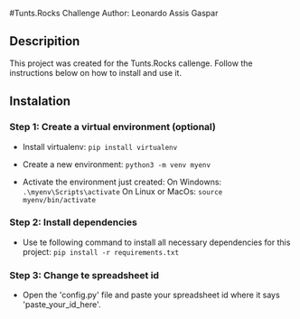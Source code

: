 #Tunts.Rocks Challenge
Author: Leonardo Assis Gaspar

## Descripition

This project was created for the Tunts.Rocks callenge. Follow the instructions below on how to install and use it.

## Instalation

### Step 1: Create a virtual environment (optional)
- Install virtualenv:
`pip install virtualenv`

- Create a new environment:
`python3 -m venv myenv`

- Activate the environment just created:
On Windowns:
`.\myenv\Scripts\activate`
On Linux or MacOs:
`source myenv/bin/activate`

### Step 2: Install dependencies

- Use te following command to install all necessary dependencies for this project:
`pip install -r requirements.txt`

### Step 3: Change te spreadsheet id

- Open the 'config.py' file and paste your spreadsheet id where it says 'paste_your_id_here'.